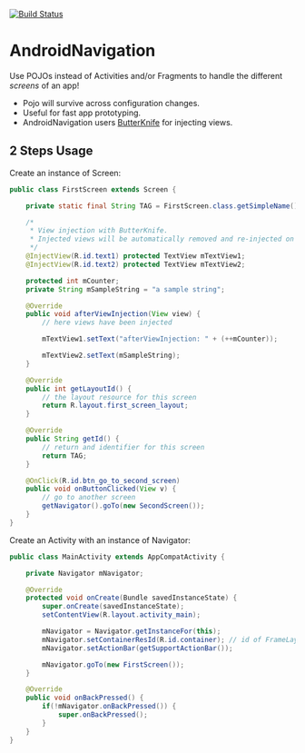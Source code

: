 
[![Build Status](https://travis-ci.org/TechIsFun/AndroidNavigation.svg?branch=master)](https://travis-ci.org/TechIsFun/AndroidNavigation)

# AndroidNavigation

Use POJOs instead of Activities and/or Fragments to handle the different _screens_ of an app!

* Pojo will survive across configuration changes.
* Useful for fast app prototyping.
* AndroidNavigation users [ButterKnife](https://github.com/JakeWharton/butterknife) for injecting views.

## 2 Steps Usage

Create an instance of Screen:

```java
public class FirstScreen extends Screen {

    private static final String TAG = FirstScreen.class.getSimpleName();

    /*
     * View injection with ButterKnife.
     * Injected views will be automatically removed and re-injected on configuration changes
     */
    @InjectView(R.id.text1) protected TextView mTextView1;
    @InjectView(R.id.text2) protected TextView mTextView2;

    protected int mCounter;
    private String mSampleString = "a sample string";

    @Override
    public void afterViewInjection(View view) {
        // here views have been injected

        mTextView1.setText("afterViewInjection: " + (++mCounter));

        mTextView2.setText(mSampleString);
    }

    @Override
    public int getLayoutId() {
        // the layout resource for this screen
        return R.layout.first_screen_layout;
    }

    @Override
    public String getId() {
        // return and identifier for this screen
        return TAG;
    }

    @OnClick(R.id.btn_go_to_second_screen)
    public void onButtonClicked(View v) {
        // go to another screen
        getNavigator().goTo(new SecondScreen());
    }
}
```


Create an Activity with an instance of Navigator:

```java
public class MainActivity extends AppCompatActivity {

    private Navigator mNavigator;

    @Override
    protected void onCreate(Bundle savedInstanceState) {
        super.onCreate(savedInstanceState);
        setContentView(R.layout.activity_main);

        mNavigator = Navigator.getInstanceFor(this);
        mNavigator.setContainerResId(R.id.container); // id of FrameLayout that will act as fragment container
        mNavigator.setActionBar(getSupportActionBar());

        mNavigator.goTo(new FirstScreen());
    }

    @Override
    public void onBackPressed() {
        if(!mNavigator.onBackPressed()) {
            super.onBackPressed();
        }
    }
}
```
